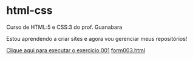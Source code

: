 # html-css
 Curso de HTML:5 e CSS:3 do prof. Guanabara

 Estou aprendendo a criar sites e agora vou gerenciar
 meus repositórios!

 <a href="https://christian405893.github.io/html-css/ecercicios/ex001.index.html">Clique aqui para executar o exercicio 001</a>
 <a href="exercicios/ex025/form03.html">form003.html</a>
